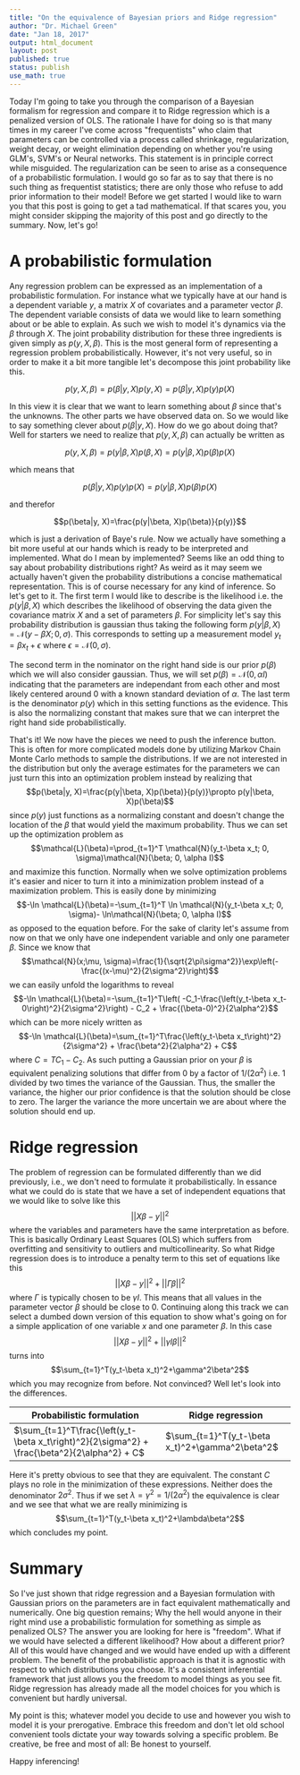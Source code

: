 ```yaml
---
title: "On the equivalence of Bayesian priors and Ridge regression"
author: "Dr. Michael Green"
date: "Jan 18, 2017"
output: html_document
layout: post
published: true
status: publish
use_math: true
---
```

 
 

 
Today I'm going to take you through the comparison of a Bayesian formalism for regression and compare it to Ridge regression which is a penalized version of OLS. The rationale I have for doing so is that many times in my career I've come across "frequentists" who claim that parameters can be controlled via a process called shrinkage, regularization, weight decay, or weight elimination depending on whether you're using GLM's, SVM's or Neural networks. This statement is in principle correct while misguided. The regularization can be seen to arise as a consequence of a probabilistic formulation. I would go so far as to say that there is no such thing as frequentist statistics; there are only those who refuse to add prior information to their model! Before we get started I would like to warn you that this post is going to get a tad mathematical. If that scares you, you might consider skipping the majority of this post and go directly to the summary. Now, let's go!
 
# A probabilistic formulation
 
Any regression problem can be expressed as an implementation of a probabilistic formulation. For instance what we typically have at our hand is a dependent variable $y$, a matrix $X$ of covariates and a parameter vector $\beta$. The dependent variable consists of data we would like to learn something about or be able to explain. As such we wish to model it's dynamics via the $\beta$ through $X$. The joint probability distribution for these three ingredients is given simply as $p(y, X, \beta)$. This is the most general form of representing a regression problem probabilistically. However, it's not very useful, so in order to make it a bit more tangible let's decompose this joint probability like this.
 
$$p(y, X, \beta)=p(\beta|y, X)p(y, X)=p(\beta|y, X)p(y)p(X)$$
 
 
In this view it is clear that we want to learn something about $\beta$ since that's the unknowns. The other parts we have observed data on. So we would like to say something clever about $p(\beta|y, X)$. How do we go about doing that? Well for starters we need to realize that $p(y, X, \beta)$ can actually be written as 
 
 
$$p(y, X, \beta)=p(y|\beta, X)p(\beta, X)=p(y|\beta, X)p(\beta)p(X)$$ 
 
which means that 
 
$$p(\beta|y, X)p(y)p(X)=p(y|\beta, X)p(\beta)p(X)$$ 
 
and therefor 
 
$$p(\beta|y, X)=\frac{p(y|\beta, X)p(\beta)}{p(y)}$$
 
which is just a derivation of Baye's rule. Now we actually have something a bit more useful at our hands which is ready to be interpreted and implemented. What do I mean by implemented? Seems like an odd thing to say about probability distributions right? As weird as it may seem we actually haven't given the probability distributions a concise mathematical representation. This is of course necessary for any kind of inference. So let's get to it. The first term I would like to describe is the likelihood i.e. the $p(y|\beta, X)$ which describes the likelihood of observing the data given the covariance matrix $X$ and a set of parameters $\beta$. For simplicity let's say this probability distribution is gaussian thus taking the following form $p(y|\beta, X)=\mathcal{N}(y-\beta X; 0, \sigma)$. This corresponds to setting up a measurement model $y_t = \beta x_t + \epsilon$ where $\epsilon=\mathcal{N}(0, \sigma)$.
 
The second term in the nominator on the right hand side is our prior $p(\beta)$ which we will also consider gaussian. Thus, we will set $p(\beta)=\mathcal{N}(0, \alpha I)$ indicating that the parameters are independant from each other and most likely centered around $0$ with a known standard deviation of $\alpha$. The last term is the denominator $p(y)$ which in this setting functions as the evidence. This is also the normalizing constant that makes sure that we can interpret the right hand side probabilistically.
 
That's it! We now have the pieces we need to push the inference button. This is often for more complicated models done by utilizing Markov Chain Monte Carlo methods to sample the distributions. If we are not interested in the distribution but only the average estimates for the parameters we can just turn this into an optimization problem instead by realizing that $$p(\beta|y, X)=\frac{p(y|\beta, X)p(\beta)}{p(y)}\propto p(y|\beta, X)p(\beta)$$ since $p(y)$ just functions as a normalizing constant and doesn't change the location of the $\beta$ that would yield the maximum probability. Thus we can set up the optimization problem as $$\mathcal{L}(\beta)=\prod_{t=1}^T \mathcal{N}(y_t-\beta x_t; 0, \sigma)\mathcal{N}(\beta; 0, \alpha I)$$ and maximize this function. Normally when we solve optimization problems it's easier and nicer to turn it into a minimization problem instead of a maximization problem. This is easily done by minimizing $$-\ln \mathcal{L}(\beta)=-\sum_{t=1}^T \ln \mathcal{N}(y_t-\beta x_t; 0, \sigma)- \ln\mathcal{N}(\beta; 0, \alpha I)$$ as opposed to the equation before. For the sake of clarity let's assume from now on that we only have one independent variable and only one parameter $\beta$. Since we know that $$\mathcal{N}(x;\mu, \sigma)=\frac{1}{\sqrt{2\pi\sigma^2}}\exp\left(-\frac{(x-\mu)^2}{2\sigma^2}\right)$$ we can easily unfold the logarithms to reveal $$-\ln \mathcal{L}(\beta)=-\sum_{t=1}^T\left( -C_1-\frac{\left(y_t-\beta x_t- 0\right)^2}{2\sigma^2}\right) - C_2 + \frac{(\beta-0)^2}{2\alpha^2}$$ which can be more nicely written as $$-\ln \mathcal{L}(\beta)=\sum_{t=1}^T\frac{\left(y_t-\beta x_t\right)^2}{2\sigma^2} + \frac{\beta^2}{2\alpha^2} + C$$ where $C=TC_1 - C_2$. As such putting a Gaussian prior on your $\beta$ is equivalent penalizing solutions that differ from $0$ by a factor of $1/(2\alpha^2)$ i.e. 1 divided by two times the variance of the Gaussian. Thus, the smaller the variance, the higher our prior confidence is that the solution should be close to zero. The larger the variance the more uncertain we are about where the solution should end up.
 
# Ridge regression
 
The problem of regression can be formulated differently than we did previously, i.e., we don't need to formulate it probabilistically. In essance what we could do is state that we have a set of independent equations that we would like to solve like this $$||X\beta-y||^2$$ where the variables and parameters have the same interpretation as before. This is basically Ordinary Least Squares (OLS) which suffers from overfitting and sensitivity to outliers and multicollinearity. So what Ridge regression does is to introduce a penalty term to this set of equations like this $$||X\beta-y||^2+||\Gamma\beta||^2$$ where $\Gamma$ is typically chosen to be $\gamma I$. This means that all values in the parameter vector $\beta$ should be close to 0. Continuing along this track we can select a dumbed down version of this equation to show what's going on for a simple application of one variable $x$ and one parameter $\beta$. In this case $$||X\beta-y||^2+||\gamma I\beta||^2$$ turns into $$\sum_{t=1}^T(y_t-\beta x_t)^2+\gamma^2\beta^2$$ which you may recognize from before. Not convinced? Well let's look into the differences.
 
Probabilistic formulation | Ridge regression
-------------- | ----------------
$\sum_{t=1}^T\frac{\left(y_t-\beta x_t\right)^2}{2\sigma^2} + \frac{\beta^2}{2\alpha^2} + C$   | $\sum_{t=1}^T(y_t-\beta x_t)^2+\gamma^2\beta^2$
 
Here it's pretty obvious to see that they are equivalent. The constant $C$ plays no role in the minimization of these expressions. Neither does the denominator $2\sigma^2$. Thus if we set $\lambda=\gamma^2=1/(2\alpha^2)$ the equivalence is clear and we see that what we are really minimizing is $$\sum_{t=1}^T(y_t-\beta x_t)^2+\lambda\beta^2$$ which concludes my point.
 
# Summary
 
So I've just shown that ridge regression and a Bayesian formulation with Gaussian priors on the parameters are in fact equivalent mathematically and numerically. One big question remains; Why the hell would anyone in their right mind use a probabilistic formulation for something as simple as penalized OLS? The answer you are looking for here is "freedom". What if we would have selected a different likelihood? How about a different prior? All of this would have changed and we would have ended up with a different problem. The benefit of the probabilistic approach is that it is agnostic with respect to which distributions you choose. It's a consistent inferential framework that just allows you the freedom to model things as you see fit. Ridge regression has already made all the model choices for you which is convenient but hardly universal. 
 
My point is this; whatever model you decide to use and however you wish to model it is your prerogative. Embrace this freedom and don't let old school convenient tools dictate your way towards solving a specific problem. Be creative, be free and most of all: Be honest to yourself.
 
Happy inferencing!
 
